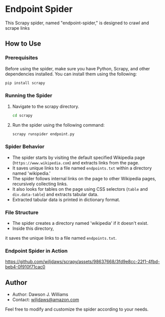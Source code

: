 # Endpoint Spider

This Scrapy spider, named "endpoint-spider," is designed to crawl and scrape links

## How to Use

### Prerequisites

Before using the spider, make sure you have Python, Scrapy, and other dependencies installed. You can install them using the following:

```bash
pip install scrapy
```

### Running the Spider

1. Navigate to the scrapy directory.

   ```bash
   cd scrapy
   ```
3. Run the spider using the following command:

   ```bash
   scrapy runspider endpoint.py
   ```
 
### Spider Behavior

- The spider starts by visiting the default specified Wikipedia page (`https://www.wikipedia.com`) and extracts links from the page.
- It saves unique links to a file named `endpoints.txt` within a directory named 'wikipedia.'
- The spider follows internal links on the page to other Wikipedia pages, recursively collecting links.
- It also looks for tables on the page using CSS selectors (`table` and `div.data-table`) and extracts tabular data.
- Extracted tabular data is printed in dictionary format.

### File Structure

- The spider creates a directory named 'wikipedia' if it doesn't exist.
- Inside this directory,

 it saves the unique links to a file named `endpoints.txt`.

### Endpoint Spider in Action

https://github.com/wiljdaws/scrapy/assets/98637668/3fd9e8cc-22f1-4fbd-beb4-0f910f71cac0



## Author

- Author: Dawson J. Williams
- Contact: wiljdaws@amazon.com

Feel free to modify and customize the spider according to your needs. 
